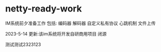 # netty-ready-work
IM系统前夕准备工作
包括: 编码器 解码器 自定义私有协议 心跳机制 文件上传

2023-5-14 更新:该im系统将开发自研商用项目 闭源

测试测试2323123
